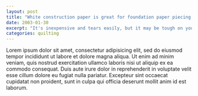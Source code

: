 ```yaml
---
layout: post
title: "White construction paper is great for foundation paper piecing, with a few caveats"
date: 2003-01-30
excerpt: "It's inexpensive and tears easily, but it may be tough on your printer and you need a (reasonably priced) tool to make the best of it."
categories: quilting
---
```


Lorem ipsum dolor sit amet, consectetur adipisicing elit, sed do eiusmod tempor incididunt ut labore et dolore magna aliqua. Ut enim ad minim veniam, quis nostrud exercitation ullamco laboris nisi ut aliquip ex ea commodo consequat. Duis aute irure dolor in reprehenderit in voluptate velit esse cillum dolore eu fugiat nulla pariatur. Excepteur sint occaecat cupidatat non proident, sunt in culpa qui officia deserunt mollit anim id est laborum.
